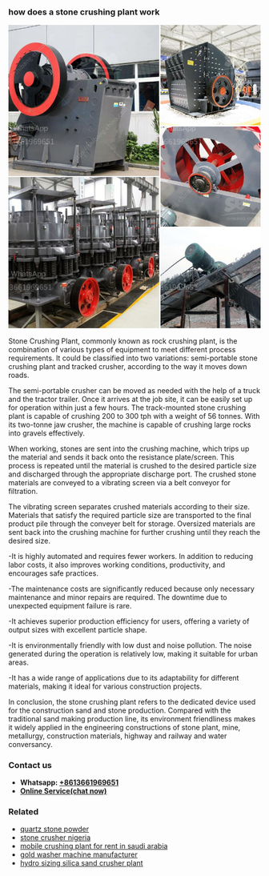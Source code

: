 <h3>how does a stone crushing plant work</h3><img src='1708589629.jpg' alt=''><p>Stone Crushing Plant, commonly known as rock crushing plant, is the combination of various types of equipment to meet different process requirements. It could be classified into two variations: semi-portable stone crushing plant and tracked crusher, according to the way it moves down roads.</p><p>The semi-portable crusher can be moved as needed with the help of a truck and the tractor trailer. Once it arrives at the job site, it can be easily set up for operation within just a few hours. The track-mounted stone crushing plant is capable of crushing 200 to 300 tph with a weight of 56 tonnes. With its two-tonne jaw crusher, the machine is capable of crushing large rocks into gravels effectively.</p><p>When working, stones are sent into the crushing machine, which trips up the material and sends it back onto the resistance plate/screen. This process is repeated until the material is crushed to the desired particle size and discharged through the appropriate discharge port. The crushed stone materials are conveyed to a vibrating screen via a belt conveyor for filtration.</p><p>The vibrating screen separates crushed materials according to their size. Materials that satisfy the required particle size are transported to the final product pile through the conveyer belt for storage. Oversized materials are sent back into the crushing machine for further crushing until they reach the desired size.</p><p>-It is highly automated and requires fewer workers. In addition to reducing labor costs, it also improves working conditions, productivity, and encourages safe practices.</p><p>-The maintenance costs are significantly reduced because only necessary maintenance and minor repairs are required. The downtime due to unexpected equipment failure is rare.</p><p>-It achieves superior production efficiency for users, offering a variety of output sizes with excellent particle shape.</p><p>-It is environmentally friendly with low dust and noise pollution. The noise generated during the operation is relatively low, making it suitable for urban areas.</p><p>-It has a wide range of applications due to its adaptability for different materials, making it ideal for various construction projects.</p><p>In conclusion, the stone crushing plant refers to the dedicated device used for the construction sand and stone production. Compared with the traditional sand making production line, its environment friendliness makes it widely applied in the engineering constructions of stone plant, mine, metallurgy, construction materials, highway and railway and water conversancy.</p><h3>Contact us</h3><ul><li><strong>Whatsapp:&nbsp;<a href="https://wa.me/8613661969651">+8613661969651</a></strong></li><li><a href="https://swt.shibang-china.com/?git&amp;zhl&amp;how does a stone crushing plant work"><strong>Online Service(chat now)</strong></a></li></ul><h3>Related</h3><ul><li><a href='quartz stone powder.md'>quartz stone powder</a></li><li><a href='stone crusher nigeria.md'>stone crusher nigeria</a></li><li><a href='mobile crushing plant for rent in saudi arabia.md'>mobile crushing plant for rent in saudi arabia</a></li><li><a href='gold washer machine manufacturer.md'>gold washer machine manufacturer</a></li><li><a href='hydro sizing silica sand crusher plant.md'>hydro sizing silica sand crusher plant</a></li></ul>